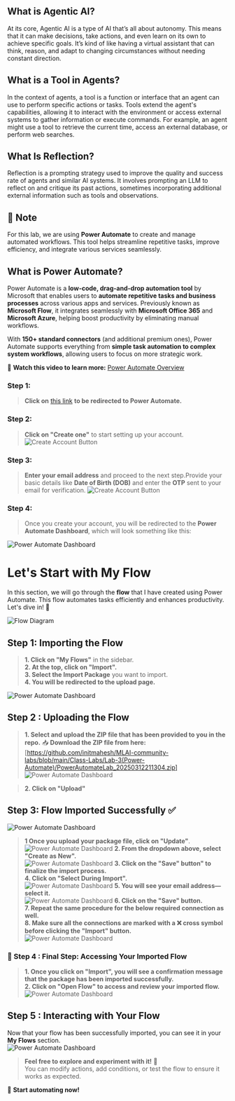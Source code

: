 ## What is Agentic AI?
At its core, Agentic AI is a type of AI that’s all about autonomy. This means that it can make decisions, take actions, and even learn on its own to achieve specific goals. It’s kind of like having a virtual assistant that can think, reason, and adapt to changing circumstances without needing constant direction.

## What is a Tool in Agents?  
In the context of agents, a tool is a function or interface that an agent can use to perform specific actions or tasks. Tools extend the agent's capabilities, allowing it to interact with the environment or access external systems to gather information or execute commands. For example, an agent might use a tool to retrieve the current time, access an external database, or perform web searches.

## What Is Reflection?
Reflection is a prompting strategy used to improve the quality and success rate of agents and similar AI systems. It involves prompting an LLM to reflect on and critique its past actions, sometimes incorporating additional external information such as tools and observations.

## 📌 Note
For this lab, we are using **Power Automate** to create and manage automated workflows. This tool helps streamline repetitive tasks, improve efficiency, and integrate various services seamlessly.  

## What is Power Automate?  

Power Automate is a **low-code, drag-and-drop automation tool** by Microsoft that enables users to **automate repetitive tasks and business processes** across various apps and services. Previously known as **Microsoft Flow**, it integrates seamlessly with **Microsoft Office 365** and **Microsoft Azure**, helping boost productivity by eliminating manual workflows.  

With **150+ standard connectors** (and additional premium ones), Power Automate supports everything from **simple task automation to complex system workflows**, allowing users to focus on more strategic work.  

🎥 **Watch this video to learn more:** [Power Automate Overview](https://youtu.be/yVAEH6-ui0w?si=Ne3pXYQp-uZnHGOR)  


### Step 1:  
> **Click on** [this link](https://make.powerautomate.com) **to be redirected to Power Automate.**

### Step 2:  
> **Click on "Create one"** to start setting up your account.  
![Create Account Button](Images/Screenshot%20(1731).png)

### Step 3:  
> **Enter your email address** and proceed to the next step.Provide your basic details like **Date of Birth (DOB)** and enter the **OTP** sent to your email for verification.
![Create Account Button](Images/Screenshot%20(1732).png)

### Step 4:  
> Once you create your account, you will be redirected to the **Power Automate Dashboard**, which will look something like this:  

![Power Automate Dashboard](Images/Screenshot%20(1733).png)  


# Let's Start with My Flow  

In this section, we will go through the **flow** that I have created using Power Automate. This flow automates tasks efficiently and enhances productivity. Let's dive in! 🚀 

![Flow Diagram](Images/flow.png)  


## Step 1: Importing the Flow  

> **1. Click on "My Flows"** in the sidebar.  
> **2. At the top, click on "Import".**  
> **3. Select the Import Package** you want to import.  
> **4. You will be redirected to the upload page.**  

![Power Automate Dashboard](Images/Screenshot%20(1735).png)  

## Step 2 : Uploading the Flow  

> **1. Select and upload the **ZIP file** that has been provided to you in the repo.** 
📥 **Download the ZIP file from here:** [https://github.com/initmahesh/MLAI-community-labs/blob/main/Class-Labs/Lab-3(Power-Automate)/PowerAutomateLab_20250312211304.zip] 
![Power Automate Dashboard](Images/Screenshot%20(1747).png)

> **2. Click on "Upload"** 

## Step 3: Flow Imported Successfully ✅  

![Power Automate Dashboard](Images/Screenshot%20(1736).png)  

> **1 Once you upload your package file, click on "Update"**. 
![Power Automate Dashboard](Images/Screenshot%20(1748).png)
> **2. From the dropdown above, select "Create as New".**  
![Power Automate Dashboard](Images/Screenshot%20(1749).png)
> **3. Click on the "Save" button" to finalize the import process.**  
> **4. Click on "Select During Import".**  
![Power Automate Dashboard](Images/Screenshot%20(1750).png)
> **5. You will see your email address—select it.**  
![Power Automate Dashboard](Images/Screenshot%20(1751).png)
> **6. Click on the "Save" button.**  
> **7. Repeat the same procedure for the below required connection as well.**  
> **8. Make sure all the connections are marked with a ❌ cross symbol before clicking the "Import" button.**  
![Power Automate Dashboard](Images/Screenshot%20(1752).png)

### 📌 Step 4 : Final Step: Accessing Your Imported Flow   

> **1. Once you click on "Import", you will see a confirmation message that the package has been imported successfully.**  
> **2. Click on "Open Flow" to access and review your imported flow.**  
![Power Automate Dashboard](Images/Screenshot%20(1753).png)

## Step 5 : Interacting with Your Flow  

Now that your flow has been successfully imported, you can see it in your **My Flows** section.  
![Power Automate Dashboard](Images/Screenshot%20(1754).png)

> **Feel free to explore and experiment with it!** 🎯  
> You can modify actions, add conditions, or test the flow to ensure it works as expected.  


🚀 **Start automating now!**  
